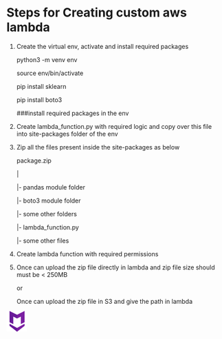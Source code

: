 
Steps for Creating custom aws lambda
====================================

1) Create the virtual env, activate and install required packages
    
    python3 -m venv env
    
    source env/bin/activate
    
    pip install sklearn
    
    pip install boto3

    ###install required packages in the env

2) Create lambda_function.py with required logic and copy over this file into site-packages folder of the env

3) Zip all the files present inside the site-packages as below

    package.zip
    
      |
      
      |- pandas module folder
      
      |- boto3 module folder
      
      |- some other folders
      
      |- lambda_function.py
      
      |- some other files

4) Create lambda function with required permissions

5) Once can upload the zip file directly in lambda and zip file size should must be < 250MB

      or
      
   Once can upload the zip file in S3 and give the path in lambda
 
 
![alt text](https://github.com/adam-p/markdown-here/raw/master/src/common/images/icon48.png "Logo Title Text 1")

